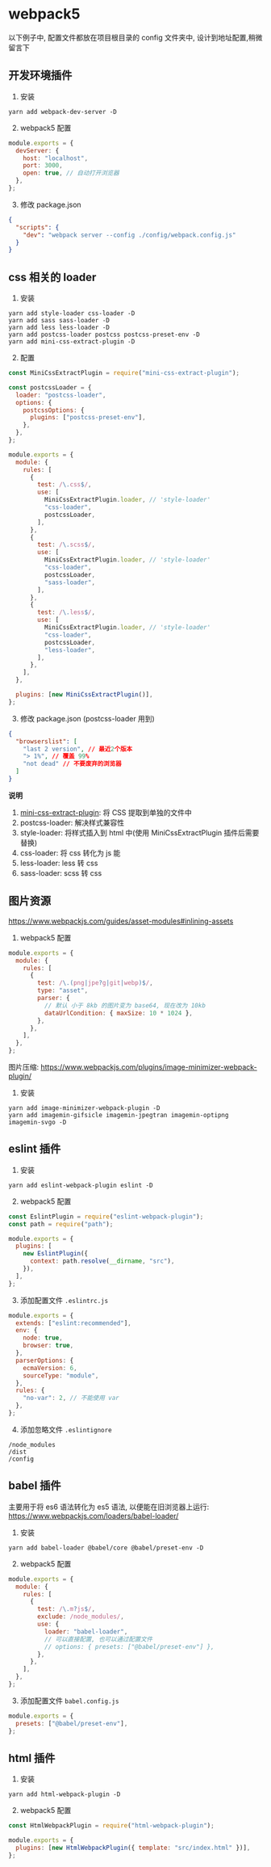 # webpack5

以下例子中, 配置文件都放在项目根目录的 config 文件夹中, 设计到地址配置,稍微留言下

## 开发环境插件

1. 安装

```
yarn add webpack-dev-server -D
```

2. webpack5 配置

```javascript
module.exports = {
  devServer: {
    host: "localhost",
    port: 3000,
    open: true, // 自动打开浏览器
  },
};
```

3. 修改 package.json

```json
{
  "scripts": {
    "dev": "webpack server --config ./config/webpack.config.js"
  }
}
```

## css 相关的 loader

1. 安装

```
yarn add style-loader css-loader -D
yarn add sass sass-loader -D
yarn add less less-loader -D
yarn add postcss-loader postcss postcss-preset-env -D
yarn add mini-css-extract-plugin -D
```

2. 配置

```javascript
const MiniCssExtractPlugin = require("mini-css-extract-plugin");

const postcssLoader = {
  loader: "postcss-loader",
  options: {
    postcssOptions: {
      plugins: ["postcss-preset-env"],
    },
  },
};

module.exports = {
  module: {
    rules: [
      {
        test: /\.css$/,
        use: [
          MiniCssExtractPlugin.loader, // 'style-loader'
          "css-loader",
          postcssLoader,
        ],
      },
      {
        test: /\.scss$/,
        use: [
          MiniCssExtractPlugin.loader, // 'style-loader'
          "css-loader",
          postcssLoader,
          "sass-loader",
        ],
      },
      {
        test: /\.less$/,
        use: [
          MiniCssExtractPlugin.loader, // 'style-loader'
          "css-loader",
          postcssLoader,
          "less-loader",
        ],
      },
    ],
  },

  plugins: [new MiniCssExtractPlugin()],
};
```

3. 修改 package.json (postcss-loader 用到)

```json
{
  "browserslist": [
    "last 2 version", // 最近2个版本
    "> 1%", // 覆盖 99%
    "not dead" // 不要废弃的浏览器
  ]
}
```

**说明**

1. [mini-css-extract-plugin](https://www.webpackjs.com/plugins/mini-css-extract-plugin/): 将 CSS 提取到单独的文件中
2. postcss-loader: 解决样式兼容性
3. style-loader: 将样式插入到 html 中(使用 MiniCssExtractPlugin 插件后需要替换)
4. css-loader: 将 css 转化为 js 能
5. less-loader: less 转 css
6. sass-loader: scss 转 css

## 图片资源

<https://www.webpackjs.com/guides/asset-modules#inlining-assets>

1. webpack5 配置

```javascript
module.exports = {
  module: {
    rules: [
      {
        test: /\.(png|jpe?g|git|webp)$/,
        type: "asset",
        parser: {
          // 默认 小于 8kb 的图片变为 base64, 现在改为 10kb
          dataUrlCondition: { maxSize: 10 * 1024 },
        },
      },
    ],
  },
};
```

图片压缩: <https://www.webpackjs.com/plugins/image-minimizer-webpack-plugin/>

1. 安装

```
yarn add image-minimizer-webpack-plugin -D
yarn add imagemin-gifsicle imagemin-jpegtran imagemin-optipng imagemin-svgo -D
```

## eslint 插件

1. 安装

```
yarn add eslint-webpack-plugin eslint -D
```

2. webpack5 配置

```javascript
const EslintPlugin = require("eslint-webpack-plugin");
const path = require("path");

module.exports = {
  plugins: [
    new EslintPlugin({
      context: path.resolve(__dirname, "src"),
    }),
  ],
};
```

3. 添加配置文件 `.eslintrc.js`

```javascript
module.exports = {
  extends: ["eslint:recommended"],
  env: {
    node: true,
    browser: true,
  },
  parserOptions: {
    ecmaVersion: 6,
    sourceType: "module",
  },
  rules: {
    "no-var": 2, // 不能使用 var
  },
};
```

4. 添加忽略文件 `.eslintignore`

```
/node_modules
/dist
/config
```

## babel 插件

主要用于将 es6 语法转化为 es5 语法, 以便能在旧浏览器上运行: <https://www.webpackjs.com/loaders/babel-loader/>

1. 安装

```
yarn add babel-loader @babel/core @babel/preset-env -D
```

2. webpack5 配置

```javascript
module.exports = {
  module: {
    rules: [
      {
        test: /\.m?js$/,
        exclude: /node_modules/,
        use: {
          loader: "babel-loader",
          // 可以直接配置, 也可以通过配置文件
          // options: { presets: ["@babel/preset-env"] },
        },
      },
    ],
  },
};
```

3. 添加配置文件 `babel.config.js`

```javascript
module.exports = {
  presets: ["@babel/preset-env"],
};
```

## html 插件

1. 安装

```
yarn add html-webpack-plugin -D
```

2. webpack5 配置

```javascript
const HtmlWebpackPlugin = require("html-webpack-plugin");

module.exports = {
  plugins: [new HtmlWebpackPlugin({ template: "src/index.html" })],
};
```
